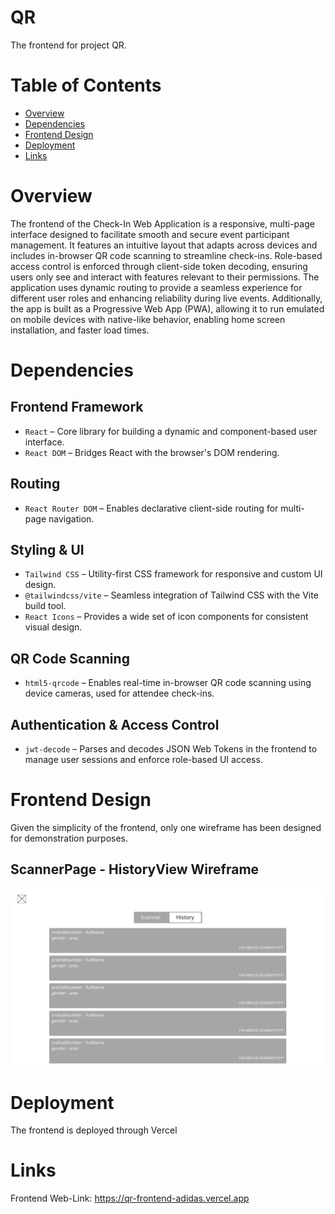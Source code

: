 QR
==
    
The frontend for project QR.

Table of Contents
=================

- [Overview](#overview)
- [Dependencies](#dependencies)
- [Frontend Design](#frontend-design)
- [Deployment](#deployment)
- [Links](#links)

Overview
========

The frontend of the Check-In Web Application is a responsive, multi-page interface designed to facilitate smooth and secure event participant management. It features an intuitive layout that adapts across devices and includes in-browser QR code scanning to streamline check-ins. Role-based access control is enforced through client-side token decoding, ensuring users only see and interact with features relevant to their permissions. The application uses dynamic routing to provide a seamless experience for different user roles and enhancing reliability during live events. Additionally, the app is built as a Progressive Web App (PWA), allowing it to run emulated on mobile devices with native-like behavior, enabling home screen installation, and faster load times.

Dependencies
============

## Frontend Framework
* `React` – Core library for building a dynamic and component-based user interface.
* `React DOM` – Bridges React with the browser's DOM rendering.

## Routing
* `React Router DOM` – Enables declarative client-side routing for multi-page navigation.

## Styling & UI
* `Tailwind CSS` – Utility-first CSS framework for responsive and custom UI design.
* `@tailwindcss/vite` – Seamless integration of Tailwind CSS with the Vite build tool.
* `React Icons` – Provides a wide set of icon components for consistent visual design.

## QR Code Scanning
* `html5-qrcode` – Enables real-time in-browser QR code scanning using device cameras, used for attendee check-ins.

## Authentication & Access Control
* `jwt-decode` – Parses and decodes JSON Web Tokens in the frontend to manage user sessions and enforce role-based UI access.

Frontend Design
===============

Given the simplicity of the frontend, only one wireframe has been designed for demonstration purposes.

## ScannerPage - HistoryView Wireframe
![ScannerPage - HistoryView Wireframe](./public/ScannerPage%20-%20HistoryView%20Wireframe.png)

Deployment
==========

The frontend is deployed through Vercel

Links
=====

Frontend Web-Link: https://qr-frontend-adidas.vercel.app